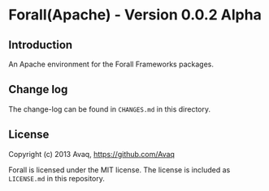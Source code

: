 # Forall(Apache) - Version 0.0.2 Alpha

## Introduction

An Apache environment for the Forall Frameworks packages.

## Change log

The change-log can be found in `CHANGES.md` in this directory.

## License

Copyright (c) 2013 Avaq, https://github.com/Avaq

Forall is licensed under the MIT license. The license is included as `LICENSE.md` in this
repository.
